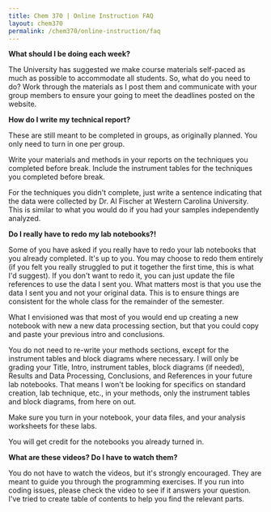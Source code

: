 ```yaml
---
title: Chem 370 | Online Instruction FAQ
layout: chem370
permalink: /chem370/online-instruction/faq
---
```


**What should I be doing each week?**

The University has suggested we make course materials self-paced as much as possible to accommodate all students.  So, what do you need to do?  Work through the materials as I post them and communicate with your group members to ensure your going to meet the deadlines posted on the website.

**How do I write my technical report?**

These are still meant to be completed in groups, as originally planned.  You only need to turn in one per group.

Write your materials and methods in your reports on the techniques you completed before break.  Include the instrument tables for the techniques you completed before break.

For the techniques you didn't complete, just write a sentence indicating that the data were collected by Dr. Al Fischer at Western Carolina University.  This is similar to what you would do if you had your samples independently analyzed.

**Do I really have to redo my lab notebooks?!**

Some of you have asked if you really have to redo your lab notebooks that you already completed.  It's up to you.  You may choose to redo them entirely (if you felt you really struggled to put it together the first time, this is what I'd suggest).  If you don't want to redo it, you can just update the file references to use the data I sent you.  What matters most is that you use the data I sent you and not your original data.  This is to ensure things are consistent for the whole class for the remainder of the semester.

What I envisioned was that most of you would end up creating a new notebook with new a new data processing section, but that you could copy and paste your previous intro and conclusions.

You do not need to re-write your methods sections, except for the instrument tables and block diagrams where necessary.  I will only be grading your Title, Intro, instrument tables, block diagrams (if needed), Results and Data Processing, Conclusions, and References in your future lab notebooks.  That means I won't be looking for specifics on standard creation, lab technique, etc., in your methods, only the instrument tables and block diagrams, from here on out.

Make sure you turn in your notebook, your data files, and your analysis worksheets for these labs.

You will get credit for the notebooks you already turned in.

**What are these videos?  Do I have to watch them?**

You do not have to watch the videos, but it's strongly encouraged.  They are meant to guide you through the programming exercises.  If you run into coding issues, please check the video to see if it answers your question.   I've tried to create table of contents to help you find the relevant parts.
